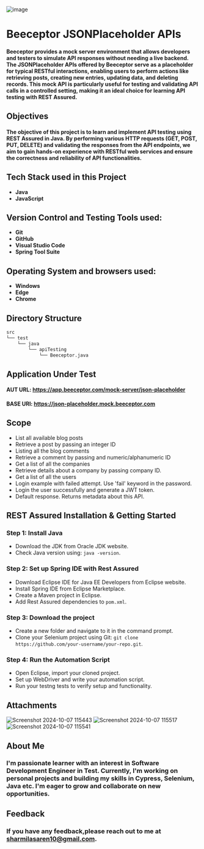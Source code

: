 
![image](https://github.com/user-attachments/assets/9b0cbfd6-8355-48b4-9b96-d9f2db52da92)

# Beeceptor JSONPlaceholder APIs
#### Beeceptor provides a mock server environment that allows developers and testers to simulate API responses without needing a live backend. The JSONPlaceholder APIs offered by Beeceptor serve as a placeholder for typical RESTful interactions, enabling users to perform actions like retrieving posts, creating new entries, updating data, and deleting records. This mock API is particularly useful for testing and validating API calls in a controlled setting, making it an ideal choice for learning API testing with REST Assured.

## Objectives
#### The objective of this project is to learn and implement API testing using REST Assured in Java. By performing various HTTP requests (GET, POST, PUT, DELETE) and validating the responses from the API endpoints, we aim to gain hands-on experience with RESTful web services and ensure the correctness and reliability of API functionalities.

## Tech Stack used in this Project 
- **Java**
- **JavaScript**

## Version Control and Testing Tools used:
- **Git**
- **GitHub**
- **Visual Studio Code**
- **Spring Tool Suite**

## Operating System and browsers used:
- **Windows**
- **Edge**
- **Chrome**

## Directory Structure
```bash
src
└── test
    └── java
        └── apiTesting
            └── Beeceptor.java
```

## Application Under Test
#### AUT URL: https://app.beeceptor.com/mock-server/json-placeholder
#### BASE URI: https://json-placeholder.mock.beeceptor.com

## Scope
- List all available blog posts
- Retrieve a post by passing an integer ID
- Listing all the blog comments
- Retrieve a comment by passing and numeric/alphanumeric ID
- Get a list of all the companies
- Retrieve details about a company by passing company ID.
- Get a list of all the users
- Login example with failed attempt. Use 'fail' keyword in the password.
- Login the user successfully and generate a JWT token.
- Default response. Returns metadata about this API.

## REST Assured Installation & Getting Started
### Step 1: Install Java
- Download the JDK from Oracle JDK website.
- Check Java version using: `java -version`.
### Step 2: Set up Spring IDE with Rest Assured
- Download Eclipse IDE for Java EE Developers from Eclipse website.
- Install Spring IDE from Eclipse Marketplace.
- Create a Maven project in Eclipse.
- Add Rest Assured dependencies to `pom.xml`.
### Step 3: Download the project
- Create a new folder and navigate to it in the command prompt.
- Clone your Selenium project using Git: `git clone https://github.com/your-username/your-repo.git`.
### Step 4: Run the Automation Script
- Open Eclipse, import your cloned project.
- Set up WebDriver and write your automation script.
- Run your testng tests to verify setup and functionality.
## Attachments
![Screenshot 2024-10-07 115443](https://github.com/user-attachments/assets/f7a93329-f2a4-4dce-8b96-5405c86f98cb)
![Screenshot 2024-10-07 115517](https://github.com/user-attachments/assets/b29ec8d9-3219-4dea-a26a-fe048ba39742)
![Screenshot 2024-10-07 115541](https://github.com/user-attachments/assets/14fbf882-8631-4550-a7e5-99a76910ff33)

## About Me
### I'm passionate learner with an interest in Software Development Engineer in Test. Currently, I'm working on personal projects and building my skills in Cypress, Selenium, Java etc. I'm eager to grow and collaborate on new opportunities.

## Feedback
### If you have any feedback,please reach out to me at sharmilasaren10@gmail.com.



